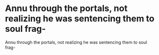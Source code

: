# Annu through the portals, not realizing he was sentencing them to soul frag-

Annu through the portals, not realizing he was sentencing them to soul frag-